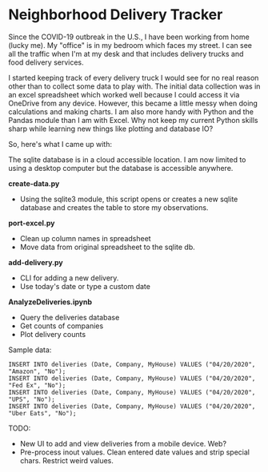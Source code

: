 # Neighborhood Delivery Tracker

Since the COVID-19 outbreak in the U.S., I have been working from home (lucky me).  My "office" is in my bedroom which faces my street. I can see all the traffic when I'm at my desk and that includes delivery trucks and food delivery services.

I started keeping track of every delivery truck I would see for no real reason other than to collect some data to play with.  The initial data collection was in an excel spreadsheet which worked well because I could access it via OneDrive from any device.  However, this became a little messy when doing calculations and making charts.  I am also more handy with Python and the Pandas module than I am with Excel.  Why not keep my current Python skills sharp while learning new things like plotting and database IO?

So, here's what I came up with:

The sqlite database is in a cloud accessible location.  I am now limited to using a desktop computer but the database is accessible anywhere.

**create-data.py**
- Using the sqlite3 module, this script opens or creates a new sqlite database and creates the table to store my observations.

**port-excel.py**
- Clean up column names in spreadsheet
- Move data from original spreadsheet to the sqlite db.

**add-delivery.py**
- CLI for adding a new delivery.
- Use today's date or type a custom date

**AnalyzeDeliveries.ipynb**
- Query the deliveries database
- Get counts of companies
- Plot delivery counts

Sample data:
```
INSERT INTO deliveries (Date, Company, MyHouse) VALUES ("04/20/2020", "Amazon", "No");
INSERT INTO deliveries (Date, Company, MyHouse) VALUES ("04/20/2020", "Fed Ex", "No");
INSERT INTO deliveries (Date, Company, MyHouse) VALUES ("04/20/2020", "UPS", "No");
INSERT INTO deliveries (Date, Company, MyHouse) VALUES ("04/20/2020", "Uber Eats", "No");
```
TODO:
- New UI to add and view deliveries from a mobile device. Web?
- Pre-process inout values.  Clean entered date values and strip special chars.  Restrict weird values.

